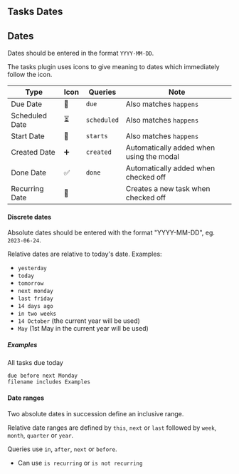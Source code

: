 ## Tasks Dates


## Dates

Dates should be entered in the format `YYYY-MM-DD`. 

The tasks plugin uses icons to give meaning to dates which immediately follow the icon.

|Type|Icon|Queries|Note|
|---|---|---|---|
|Due Date|📅|`due`|Also matches `happens`|
|Scheduled Date|⏳|`scheduled`|Also matches `happens`|
|Start Date|🛫|`starts`|Also matches `happens`|
|Created Date|➕|`created`|Automatically added when using the modal|
|Done Date|✅|`done`|Automatically added when checked off|
|Recurring Date|🔁||Creates a new task when checked off|

#### Discrete dates

Absolute dates should be entered with the format "YYYY-MM-DD", eg. `2023-06-24`.

Relative dates are relative to today's date. Examples:

- `yesterday`
- `today`
- `tomorrow`
- `next monday`
- `last friday`
- `14 days ago`
- `in two weeks`
- `14 October` (the current year will be used)
- `May` (1st May in the current year will be used)

##### Examples

All tasks due today

```tasks
due before next Monday
filename includes Examples
```

#### Date ranges

Two absolute dates in succession define an inclusive range.

Relative date ranges are defined by  `this`, `next` or `last` followed by `week`, `month`, `quarter` or `year`.

Queries use `in`, `after`, `next` or `before`.

- Can use  `is recurring` or `is not recurring`